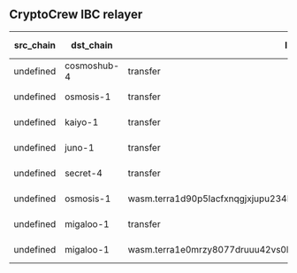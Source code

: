 ## CryptoCrew IBC relayer

| src_chain | dst_chain | IBC port | IBC channel |
| --------------- | --------------- | ------------ | -------------- |
| undefined | cosmoshub-4 | transfer | channel-0 |
| undefined | osmosis-1 | transfer | channel-1 |
| undefined | kaiyo-1 | transfer | channel-10 |
| undefined | juno-1 | transfer | channel-2 |
| undefined | secret-4 | transfer | channel-3 |
| undefined | osmosis-1 | wasm.terra1d90p5lacfxnqgjxjupu234lxnxyeu8fdeef4d0e0nqy3p30r7gss4myn9x | channel-85 |
| undefined | migaloo-1 | transfer | channel-86 |
| undefined | migaloo-1 | wasm.terra1e0mrzy8077druuu42vs0hu7ugguade0cj65dgtauyaw4gsl4kv0qtdf2au | channel-87 |
